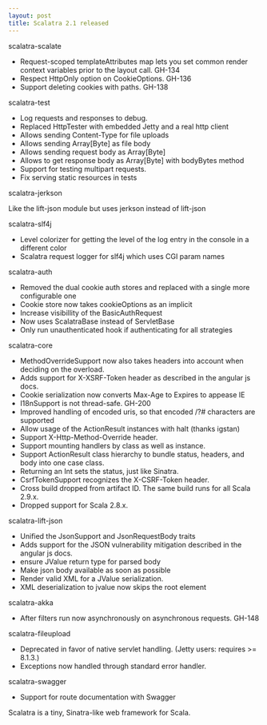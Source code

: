 ```yaml
---
layout: post
title: Scalatra 2.1 released
---
```


scalatra-scalate

  * Request-scoped templateAttributes map lets you set common render context variables prior to the layout call. GH-134
  * Respect HttpOnly option on CookieOptions. GH-136
  * Support deleting cookies with paths. GH-138

scalatra-test

  * Log requests and responses to debug.
  * Replaced HttpTester with embedded Jetty and a real http client
  * Allows sending Content-Type for file uploads
  * Allows sending Array[Byte] as file body
  * Allows sending request body as Array[Byte]
  * Allows to get response body as Array[Byte] with bodyBytes method
  * Support for testing multipart requests.
  * Fix serving static resources in tests

scalatra-jerkson

Like the lift-json module but uses jerkson instead of lift-json

scalatra-slf4j

  * Level colorizer for getting the level of the log entry in the console in a different color
  * Scalatra request logger for slf4j which uses CGI param names

scalatra-auth

  * Removed the dual cookie auth stores and replaced with a single more configurable one
  * Cookie store now takes cookieOptions as an implicit
  * Increase visibillity of the BasicAuthRequest
  * Now uses ScalatraBase instead of ServletBase
  * Only run unauthenticated hook if authenticating for all strategies

scalatra-core

  * MethodOverrideSupport now also takes headers into account when deciding on the overload.
  * Adds support for X-XSRF-Token header as described in the angular js docs.
  * Cookie serialization now converts Max-Age to Expires to appease IE
  * I18nSupport is not thread-safe. GH-200
  * Improved handling of encoded uris, so that encoded /?# characters are supported
  * Allow usage of the ActionResult instances with halt (thanks igstan)
  * Support X-Http-Method-Override header.
  * Support mounting handlers by class as well as instance.
  * Support ActionResult class hierarchy to bundle status, headers, and body into one case class.
  * Returning an Int sets the status, just like Sinatra.
  * CsrfTokenSupport recognizes the X-CSRF-Token header.
  * Cross build dropped from artifact ID. The same build runs for all Scala 2.9.x.
  * Dropped support for Scala 2.8.x.

scalatra-lift-json

  * Unified the JsonSupport and JsonRequestBody traits
  * Adds support for the JSON vulnerability mitigation described in the angular js docs.
  * ensure JValue return type for parsed body
  * Make json body available as soon as possible
  * Render valid XML for a JValue serialization.
  * XML deserialization to jvalue now skips the root element

scalatra-akka

  * After filters run now asynchronously on asynchronous requests. GH-148

scalatra-fileupload

  * Deprecated in favor of native servlet handling. (Jetty users: requires >= 8.1.3.)
  * Exceptions now handled through standard error handler.

scalatra-swagger

  * Support for route documentation with Swagger

Scalatra is a tiny, Sinatra-like web framework for Scala.

